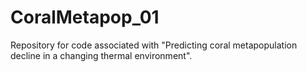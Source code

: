 # CoralMetapop_01
Repository for code associated with "Predicting coral metapopulation decline in a changing thermal environment".
